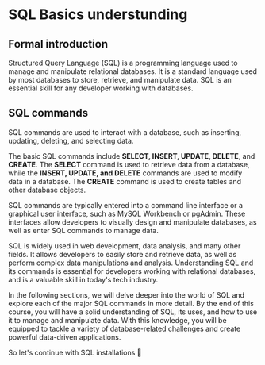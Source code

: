 # SQL Basics understunding 

## Formal introduction 

Structured Query Language (SQL) is a programming language used to manage and manipulate relational databases. It is a standard language used by most databases to store, retrieve, and manipulate data. SQL is an essential skill for any developer working with databases.

## SQL commands

SQL commands are used to interact with a database, such as inserting, updating, deleting, and selecting data.

The basic SQL commands include **SELECT, INSERT, UPDATE, DELETE**, and **CREATE**. The **SELECT** command is used to retrieve data from a database, while the **INSERT, UPDATE, and DELETE** commands are used to modify data in a database. The **CREATE** command is used to create tables and other database objects.

SQL commands are typically entered into a command line interface or a graphical user interface, such as MySQL Workbench or pgAdmin. These interfaces allow developers to visually design and manipulate databases, as well as enter SQL commands to manage data.

SQL is widely used in web development, data analysis, and many other fields. It allows developers to easily store and retrieve data, as well as perform complex data manipulations and analysis. Understanding SQL and its commands is essential for developers working with relational databases, and is a valuable skill in today's tech industry.

In the following sections, we will delve deeper into the world of SQL and explore each of the major SQL commands in more detail. By the end of this course, you will have a solid understanding of SQL, its uses, and how to use it to manage and manipulate data. With this knowledge, you will be equipped to tackle a variety of database-related challenges and create powerful data-driven applications. 

So let's continue with SQL installations 🚀
